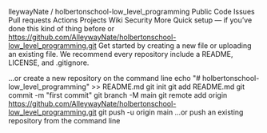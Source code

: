lleywayNate
/
holbertonschool-low_level_programming
Public
Code
Issues
Pull requests
Actions
Projects
Wiki
Security
More
Quick setup — if you’ve done this kind of thing before
or	
https://github.com/AlleywayNate/holbertonschool-low_level_programming.git
Get started by creating a new file or uploading an existing file. We recommend every repository include a README, LICENSE, and .gitignore.

…or create a new repository on the command line
echo "# holbertonschool-low_level_programming" >> README.md
git init
git add README.md
git commit -m "first commit"
git branch -M main
git remote add origin https://github.com/AlleywayNate/holbertonschool-low_level_programming.git
git push -u origin main
…or push an existing repository from the command line

